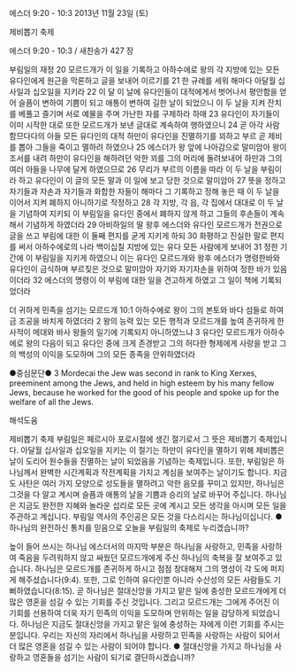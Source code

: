 에스더 9:20 - 10:3 
2013년 11월 23일 (토)

제비뽑기 축제



에스더 9:20 - 10:3 / 새찬송가 427 장


부림일의 재정
20 모르드개가 이 일을 기록하고 아하수에로 왕의 각 지방에 있는 모든 유다인에게 원근을 막론하고 글을 보내어 이르기를 21 한 규례를 세워 해마다 아달월 십사일과 십오일을 지키라 22 이 달 이 날에 유다인들이 대적에게서 벗어나서 평안함을 얻어 슬픔이 변하여 기쁨이 되고 애통이 변하여 길한 날이 되었으니 이 두 날을 지켜 잔치를 베풀고 즐기며 서로 예물을 주며 가난한 자를 구제하라 하매 23 유다인이 자기들이 이미 시작한 대로 또한 모르드개가 보낸 글대로 계속하여 행하였으니 24 곧 아각 사람 함므다다의 아들 모든 유다인의 대적 하만이 유다인을 진멸하기를 꾀하고 부르 곧 제비를 뽑아 그들을 죽이고 멸하려 하였으나 25 에스더가 왕 앞에 나아감으로 말미암아 왕이 조서를 내려 하만이 유다인을 해하려던 악한 꾀를 그의 머리에 돌려보내어 하만과 그의 여러 아들을 나무에 달게 하였으므로 26 무리가 부르의 이름을 따라 이 두 날을 부림이라 하고 유다인이 이 글의 모든 말과 이 일에 보고 당한 것으로 말미암아 27 뜻을 정하고 자기들과 자손과 자기들과 화합한 자들이 해마다 그 기록하고 정해 놓은 때 이 두 날을 이어서 지켜 폐하지 아니하기로 작정하고 28 각 지방, 각 읍, 각 집에서 대대로 이 두 날을 기념하여 지키되 이 부림일을 유다인 중에서 폐하지 않게 하고 그들의 후손들이 계속해서 기념하게 하였더라 29 아비하일의 딸 왕후 에스더와 유다인 모르드개가 전권으로 글을 쓰고 부림에 대한 이 둘째 편지를 굳게 지키게 하되 30 화평하고 진실한 말로 편지를 써서 아하수에로의 나라 백이십칠 지방에 있는 유다 모든 사람에게 보내어 31 정한 기간에 이 부림일을 지키게 하였으니 이는 유다인 모르드개와 왕후 에스더가 명령한바와 유다인이 금식하며 부르짖은 것으로 말미암아 자기와 자기자손을 위하여 정한 바가 있음이더라 32 에스더의 명령이 이 부림에 대한 일을 견고하게 하였고 그 일이 책에 기록되었더라

더 귀하게 민족을 섬기는 모르드개
10:1 아하수에로 왕이 그의 본토와 바다 섬들로 하여금 조공을 바치게 하였더라 2 왕의 능력 있는 모든 행적과 모르드개를 높여 존귀하게 한 사적이 메대와 바사 왕들의 일기에 기록되지 아니하였느냐 3 유다인 모르드개가 아하수에로 왕의 다음이 되고 유다인 중에 크게 존경받고 그의 허다한 형제에게 사랑을 받고 그의 백성의 이익을 도모하며 그의 모든 종족을 안위하였더라

●중심문단● 3 Mordecai the Jew was second in rank to King Xerxes, preeminent among the Jews, and held in high esteem by his many fellow Jews, because he worked for the good of his people and spoke up for the welfare of all the Jews.

해석도움





제비뽑기 축제
부림일은 페르시아 포로시절에 생긴 절기로서 그 뜻은 제비뽑기 축제입니다. 아달월 십사일과 십오일을 지키는 이 절기는 하만이 유다인을 멸하기 위해 제비뽑은 날이 도리어 원수들을 진멸하는 날이 되었음을 기념하는 축제입니다. 또한, 부림일은 하나님께서 완벽한 시간계획과 작전계획을 가지고 계심을 보여주는 날이기도 합니다. 지금도 사탄은 여러 가지 모양으로 성도들을 멸하려고 악한 음모를 꾸미고 있지만, 하나님은 그것을 다 알고 계시며 슬픔과 애통의 날을 기쁨과 승리의 날로 바꾸어 주십니다. 하나님은 지금도 완전한 지혜와 놀라운 섭리로 모든 곳에 계시고 모든 생각을 아시며 모든 일을 주관하고 계십니다. 부림일 역사의 주인공은 모든 것을 다스리시는 하나님이십니다.
● 하나님의 완전하신 통치를 믿음으로 오늘을 부림일의 축제로 누리겠습니까?

높이 들어 쓰시는 하나님
에스더서의 마지막 부분은 하나님을 사랑하고, 민족을 사랑하여 죽음을 두려워하지 않고 싸웠던 모르드개에게 주신 하나님의 축복을 잘 보여주고 있습니다. 하나님은 모르드개를 존귀하게 하시고 점점 창대해져 그의 명성이 각 도에 퍼지게 해주셨습니다(9:4). 또한, 그로 인하여 유다인뿐 아니라 수산성의 모든 사람들도 기뻐하였습니다(8:15). 곧 하나님은 절대신앙을 가지고 맡은 일에 충성한 모르드개에게 더 많은 영혼을 섬길 수 있는 기회를 주신 것입니다. 그리고 모르드개는 그에게 주어진 이 기회를 선용하여 더욱 자기 민족의 이익을 도모하며 안위하는 일을 감당하게 되었습니다. 하나님은 지금도 절대신앙을 가지고 맡은 일에 충성하는 자에게 이런 기회를 주시는 분입니다. 우리는 자신의 자리에서 하나님을 사랑하고 민족을 사랑하는 사람이 되어서 더 많은 영혼을 섬길 수 있는 사람이 되어야 합니다.
● 절대신앙을 가지고 하나님을 사랑하고 영혼들을 섬기는 사람이 되기로 결단하시겠습니까?
